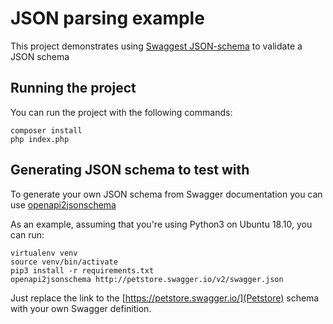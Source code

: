 # JSON parsing example

This project demonstrates using [Swaggest JSON-schema](https://github.com/swaggest/php-json-schema) to validate a JSON schema

## Running the project

You can run the project with the following commands:

    composer install
    php index.php

## Generating JSON schema to test with

To generate your own JSON schema from Swagger documentation you can use [openapi2jsonschema](https://github.com/instrumenta/openapi2jsonschema)

As an example, assuming that you're using Python3 on Ubuntu 18.10, you can run:

    virtualenv venv
    source venv/bin/activate
    pip3 install -r requirements.txt
    openapi2jsonschema http://petstore.swagger.io/v2/swagger.json

Just replace the link to the [https://petstore.swagger.io/](Petstore) schema with your own Swagger definition.
 